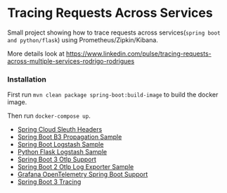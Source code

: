 # Tracing Requests Across Services

Small project showing how to trace requests across services(`spring boot and python/flask`) using Prometheus/Zipkin/Kibana.

More details look at https://www.linkedin.com/pulse/tracing-requests-across-multiple-services-rodrigo-rodrigues

### Installation

First run `mvn clean package spring-boot:build-image` to build the docker image.

Then run `docker-compose up`.

* [Spring Cloud Sleuth Headers](https://cloud.spring.io/spring-cloud-sleuth/2.0.x/multi/multi__propagation.html)
* [Spring Boot B3 Propagation Sample](https://github.com/cassiomolin/log-aggregation-spring-boot-elastic-stack)
* [Spring Boot Logstash Sample](https://github.com/classicPintus/spring-boot-elk)
* [Python Flask Logstash Sample](https://www.techchorus.net/blog/logging-from-flask-application-to-elasticsearch-via-logstash/)
* [Spring Boot 3 Otlp Support](https://github.com/spring-projects/spring-boot/issues/37278)
* [Spring Boot 2 Otlp Log Exporter Sample](https://github.com/ff-sdesai/distributed-tracing-spring/tree/main)
* [Grafana OpenTelemetry Spring Boot Support](https://grafana.com/docs/opentelemetry/instrumentation/java/spring-starter/)
* [Spring Boot 3 Tracing](https://github.com/micrometer-metrics/tracing/wiki/Spring-Cloud-Sleuth-3.1-Migration-Guide)
